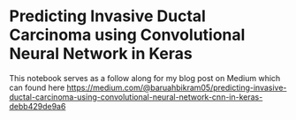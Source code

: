 # Predicting Invasive Ductal Carcinoma using Convolutional Neural Network in Keras

This notebook serves as a follow along for my blog post on Medium which can found here https://medium.com/@baruahbikram05/predicting-invasive-ductal-carcinoma-using-convolutional-neural-network-cnn-in-keras-debb429de9a6
